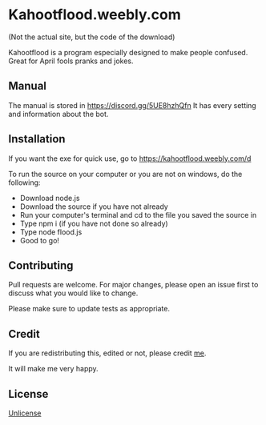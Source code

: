 # Kahootflood.weebly.com
(Not the actual site, but the code of the download)

Kahootflood is a program especially designed to make people confused.
Great for April fools pranks and jokes.

## Manual
The manual is stored in https://discord.gg/5UE8hzhQfn
It has every setting and information about the bot.

## Installation
If you want the exe for quick use, go to https://kahootflood.weebly.com/d

To run the source on your computer or you are not on windows, do the following:
- Download node.js
- Download the source if you have not already
- Run your computer's terminal and cd to the file you saved the source in
- Type npm i (if you have not done so already)
- Type node flood.js
- Good to go!

## Contributing
Pull requests are welcome. For major changes, please open an issue first to discuss what you would like to change.

Please make sure to update tests as appropriate.

## Credit
If you are redistributing this, edited or not, please credit [me](https://www.youtube.com/c/StephenNobleIsAPerson).

It will make me very happy.

## License
[Unlicense](https://unlicense.org)
